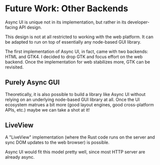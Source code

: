 # Future Work: Other Backends

Async UI is unique not in its implementation,
but rather in its developer-facing API design.

This design is not at all restricted to working with the web platform.
It can be adapted to run on top of essentially any node-based GUI library.

The first implementation of Async UI, in fact, came with two backends:
HTML and GTK4. I decided to drop GTK and focus effort on the web backend.
Once the implementation for web stabilizes more, GTK can be revisited.

## Purely Async GUI
Theoretically, it is also possible to build a library like Async UI without
relying on an underlying node-based GUI library at all. Once the UI ecosystem
matrues a bit more (good layout engines, good cross-platform APIs, etc.)
maybe we can take a shot at it!

## LiveView
A "LiveView" implementation
(where the Rust code runs on the server and sync DOM updates to the web browser)
is possible.

Async UI would fit this model pretty well, since most HTTP server are already
async.
